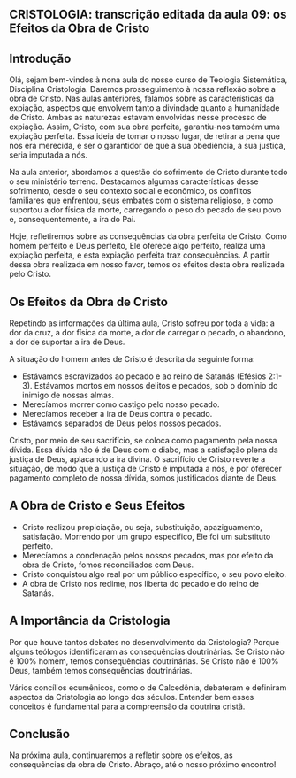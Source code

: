 ## CRISTOLOGIA: transcrição editada da aula 09: os Efeitos da Obra de Cristo

## Introdução

Olá, sejam bem-vindos à nona aula do nosso curso de Teologia Sistemática, Disciplina Cristologia. Daremos prosseguimento à nossa reflexão sobre a obra de Cristo. Nas aulas anteriores, falamos sobre as características da expiação, aspectos que envolvem tanto a divindade quanto a humanidade de Cristo. Ambas as naturezas estavam envolvidas nesse processo de expiação. Assim, Cristo, com sua obra perfeita, garantiu-nos também uma expiação perfeita. Essa ideia de tomar o nosso lugar, de retirar a pena que nos era merecida, e ser o garantidor de que a sua obediência, a sua justiça, seria imputada a nós.

Na aula anterior, abordamos a questão do sofrimento de Cristo durante todo o seu ministério terreno. Destacamos algumas características desse sofrimento, desde o seu contexto social e econômico, os conflitos familiares que enfrentou, seus embates com o sistema religioso, e como suportou a dor física da morte, carregando o peso do pecado de seu povo e, consequentemente, a ira do Pai.

Hoje, refletiremos sobre as consequências da obra perfeita de Cristo. Como homem perfeito e Deus perfeito, Ele oferece algo perfeito, realiza uma expiação perfeita, e esta expiação perfeita traz consequências. A partir dessa obra realizada em nosso favor, temos os efeitos desta obra realizada pelo Cristo.

## Os Efeitos da Obra de Cristo

Repetindo as informações da última aula, Cristo sofreu por toda a vida: a dor da cruz, a dor física da morte, a dor de carregar o pecado, o abandono, a dor de suportar a ira de Deus.

A situação do homem antes de Cristo é descrita da seguinte forma:

- Estávamos escravizados ao pecado e ao reino de Satanás (Efésios 2:1-3). Estávamos mortos em nossos delitos e pecados, sob o domínio do inimigo de nossas almas.
- Merecíamos morrer como castigo pelo nosso pecado.
- Merecíamos receber a ira de Deus contra o pecado.
- Estávamos separados de Deus pelos nossos pecados.

Cristo, por meio de seu sacrifício, se coloca como pagamento pela nossa dívida. Essa dívida não é de Deus com o diabo, mas a satisfação plena da justiça de Deus, aplacando a ira divina. O sacrifício de Cristo reverte a situação, de modo que a justiça de Cristo é imputada a nós, e por oferecer pagamento completo de nossa dívida, somos justificados diante de Deus.

## A Obra de Cristo e Seus Efeitos

- Cristo realizou propiciação, ou seja, substituição, apaziguamento, satisfação. Morrendo por um grupo específico, Ele foi um substituto perfeito.
- Merecíamos a condenação pelos nossos pecados, mas por efeito da obra de Cristo, fomos reconciliados com Deus.
- Cristo conquistou algo real por um público específico, o seu povo eleito.
- A obra de Cristo nos redime, nos liberta do pecado e do reino de Satanás.

## A Importância da Cristologia

Por que houve tantos debates no desenvolvimento da Cristologia? Porque alguns teólogos identificaram as consequências doutrinárias. Se Cristo não é 100% homem, temos consequências doutrinárias. Se Cristo não é 100% Deus, também temos consequências doutrinárias.

Vários concílios ecumênicos, como o de Calcedônia, debateram e definiram aspectos da Cristologia ao longo dos séculos. Entender bem esses conceitos é fundamental para a compreensão da doutrina cristã.

## Conclusão

Na próxima aula, continuaremos a refletir sobre os efeitos, as consequências da obra de Cristo. Abraço, até o nosso próximo encontro!
